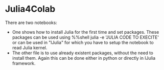 # Julia4Colab

There are two notebooks:
- One shows how to install Julia for the first time and set packages. These packages can be used using %%shell julia -e 'JULIA CODE TO EXECITE' or can be used in "IJulia" for which you have to setup the notebook to read Julia kernel.
- The other file is to use already existent packages, without the need to install them. Again this can be done either in python or directly in IJulia framework. 
